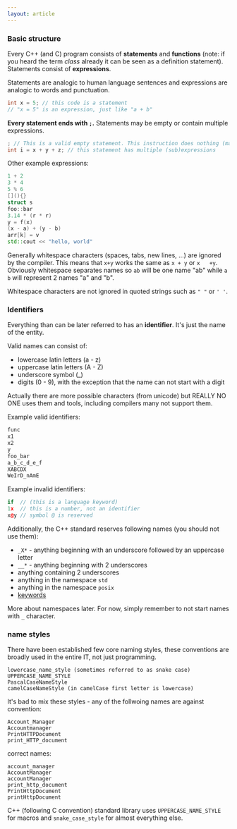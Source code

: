 ```yaml
---
layout: article
---
```


### Basic structure

Every C++ (and C) program consists of **statements** and **functions** (note: if you heard the term *class* already it can be seen as a definition statement). Statements consist of **expressions**.

Statements are analogic to human language sentences and expressions are analogic to words and punctuation.

```c++
int x = 5; // this code is a statement
// "x = 5" is an expression, just like "a + b" 
```

**Every statement ends with `;`.** Statements may be empty or contain multiple expressions.

```c++
; // This is a valid empty statement. This instruction does nothing (may trigger a compiler warning because it's useless)
int i = x + y + z; // this statement has multiple (sub)expressions
```

Other example expressions:

```c++
1 + 2
3 * 4
5 % 6
[](){}
struct s
foo::bar
3.14 * (r * r)
y = f(x)
(x - a) + (y - b)
arr[k] = v
std::cout << "hello, world"
```

Generally whitespace characters (spaces, tabs, new lines, ...) are ignored by the compiler. This means that `x+y` works the same as `x + y` or `x   +y`. Obviously whitespace separates names so `ab` will be one name "ab" while `a b` will represent 2 names "a" and "b".

Whitespace characters are not ignored in quoted strings such as `" "` or `' '`.

### Identifiers

Everything than can be later referred to has an **identifier**. It's just the name of the entity.

Valid names can consist of:

- lowercase latin letters (a - z)
- uppercase latin letters (A - Z)
- underscore symbol (_)
- digits (0 - 9), with the exception that the name can not start with a digit

Actually there are more possible characters (from unicode) but REALLY NO ONE uses them and tools, including compilers many not support them.

Example valid identifiers:

```c++
func
x1
x2
y
foo_bar
a_b_c_d_e_f
XABCDX
WeIrD_nAmE
```

Example invalid identifiers:

```c++
if  // (this is a language keyword)
1x  // this is a number, not an identifier
x@y // symbol @ is reserved
```

Additionally, the C++ standard reserves following names (you should not use them):

- `_X*` - anything beginning with an underscore followed by an uppercase letter
- `__*` - anything beginning with 2 underscores
- anything containing 2 underscores
- anything in the namespace `std`
- anything in the namespace `posix`
- [keywords](https://en.cppreference.com/w/cpp/keyword)

More about namespaces later. For now, simply remember to not start names with `_` character.

### name styles

There have been established few core naming styles, these conventions are broadly used in the entire IT, not just programming.

```
lowercase_name_style (sometimes referred to as snake case)
UPPERCASE_NAME_STYLE
PascalCaseNameStyle
camelCaseNameStyle (in camelCase first letter is lowercase)
```

It's bad to mix these styles - any of the follwoing names are against convention:

```
Account_Manager
Accountmanager
PrintHTTPDocument
print_HTTP_document
```

correct names:

```
account_manager
AccountManager
accountManager
print_http_document
PrintHttpDocument
printHttpDocument
```

C++ (following C convention) standard library uses `UPPERCASE_NAME_STYLE` for macros and `snake_case_style` for almost everything else.